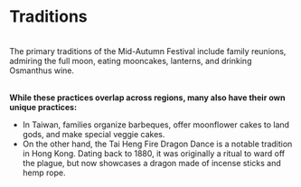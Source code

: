 # Traditions 
\
The primary traditions of the Mid-Autumn Festival include family reunions, admiring the full moon, eating mooncakes, lanterns, and drinking Osmanthus wine. 

\
**While these practices overlap across regions, many also have their own unique practices:**
* In Taiwan, families organize barbeques, offer moonflower cakes to land gods, and make special veggie cakes. 
* On the other hand, the Tai Heng Fire Dragon Dance is a notable tradition in Hong Kong. Dating back to 1880, it was originally a ritual to ward off the plague, but now showcases a dragon made of incense sticks and hemp rope.